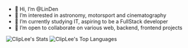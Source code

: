 - 👋 Hi, I’m @LinDen
- 👀 I’m interested in astronomy, motorsport and cinematography
- 🌱 I’m currently studying IT, aspiring to be a FullStack developer
- 💞️ I’m open to collaborate on various web, backend, frontend projects


<!---
ClipLee/ClipLee is a ✨ special ✨ repository because its `README.md` (this file) appears on your GitHub profile.
You can click the Preview link to take a look at your changes.
--->
![ClipLee's Stats](https://github-readme-stats.vercel.app/api?username=Lin-Den-Dev&theme=transparent&show_icons=true&hide_border=true&count_private=true)
![ClipLee's Top Languages](https://github-readme-stats.vercel.app/api/top-langs/?username=Lin-Den-Dev&theme=transparent&show_icons=true&hide_border=true&layout=compact&hide=Jupyter)
